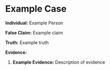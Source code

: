 # Example Case
**Individual:** Example Person

**False Claim:** Example claim

**Truth:** Example truth

**Evidence:**
1. **Example Evidence:** Description of evidence
